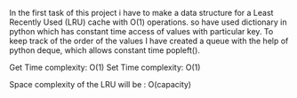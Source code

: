 In the first task of this project i have to make a data structure for a Least Recently Used (LRU) cache with O(1) operations. so  have used dictionary in python which has constant time access of values with particular key. To keep track of the order of the values I have created a queue with the help of python deque, which allows constant time popleft().

Get Time complexity: O(1) 
Set Time complexity: O(1)

Space complexity of the LRU will be : O(capacity)
